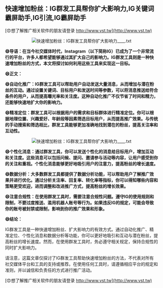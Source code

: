 ## **快速增加粉丝：IG群发工具帮你扩大影响力,IG关键词霸屏助手,IG引流,IG霸屏助手**

[😍想了解推广相关软件的朋友请登录 http://www.vst.tw](http://www.vst.tw)

 <center><img src="https://vst.tw/MP4/tuiguang/png/8.png" alt="快速增加粉丝：IG群发工具帮你扩大影响力____.txt"></center>

**😄导语：在当今社交媒体时代，Instagram（以下简称IG）已成为了一个非常流行的平台，许多人都希望能够通过其扩大自己的影响力。IG群发工具则是一种快速增加粉丝的方式，本文将探讨如何利用这些工具来实现这一目标。**

**😄正文：**

**😄自动化推广：IG群发工具可以帮助用户自动发送大量消息，从而增加与潜在粉丝的互动。通过设置关键词、目标用户和发送时间等参数，可以将消息推送给符合条件的用户，从而提高曝光率和关注度。这种自动化推广不仅节省了时间和精力，还能够快速地扩大你的影响力。**

**😄精准定位：群发工具可以根据用户的需求和目标群体进行精准定位。你可以根据地理位置、兴趣爱好、年龄段等因素筛选目标用户，从而提高推广效果。与传统的手动搜索和筛选相比，群发工具能够更加准确地找到潜在的粉丝，提高关注率和互动性。**

 <center><img src="https://vst.tw/MP4/tuiguang/png/7.png" alt="快速增加粉丝：IG群发工具帮你扩大影响力____.txt"></center>

**😄个性化消息：通过群发工具，你可以发送个性化的消息给目标用户，增加互动和关注度。这些消息可以包括问候、提问、邀请参与活动等内容，让用户感受到你的关注和重视。个性化消息能够更好地吸引用户的注意力，提高粉丝的增长速度。**

**😄数据分析：大多数群发工具都提供了数据分析功能，可以帮助用户了解推广效果并进行优化。通过分析关注率、回复率、转化率等指标，你可以得知哪些内容和策略更受欢迎，进而调整和改进推广方式，提高粉丝的增长效果。**

**😄注意合规性：在使用群发工具时，需要注意合规性问题。遵守IG的使用规则和限制，不要过度推送、滥用机器人账号等行为。如果违反IG的规定，可能会导致你的账号被封禁或限制，影响到你的推广效果和形象。**

**😄结论：**

IG群发工具是一种快速增加粉丝、扩大影响力的有效方式。通过自动化推广、精准定位、个性化消息和数据分析等功能，你可以更好地吸引和互动与潜在粉丝，提高粉丝的增长速度。然而，在使用群发工具时，务必遵守相关规定，保持合规性的同时扩大影响力。

请注意，这篇文章仅探讨了IG群发工具帮助快速增加粉丝的方法，不代表对所有社交媒体平台和工具的支持或推荐。在使用任何工具时，请遵循相应平台的规定和准则，并以诚信和负责任的方式进行推广活动。

[😍想了解推广相关软件的朋友请登录 http://www.vst.tw](http://www.vst.tw)



